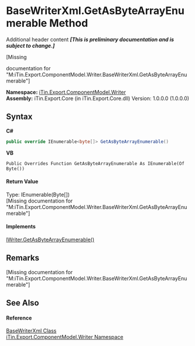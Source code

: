 # BaseWriterXml.GetAsByteArrayEnumerable Method 
Additional header content _**\[This is preliminary documentation and is subject to change.\]**_

\[Missing <summary> documentation for "M:iTin.Export.ComponentModel.Writer.BaseWriterXml.GetAsByteArrayEnumerable"\]

**Namespace:**&nbsp;<a href="37973b78-6b66-1218-9d7d-14680ab2aeda">iTin.Export.ComponentModel.Writer</a><br />**Assembly:**&nbsp;iTin.Export.Core (in iTin.Export.Core.dll) Version: 1.0.0.0 (1.0.0.0)

## Syntax

**C#**<br />
``` C#
public override IEnumerable<byte[]> GetAsByteArrayEnumerable()
```

**VB**<br />
``` VB
Public Overrides Function GetAsByteArrayEnumerable As IEnumerable(Of Byte())
```


#### Return Value
Type: IEnumerable(Byte[])<br />\[Missing <returns> documentation for "M:iTin.Export.ComponentModel.Writer.BaseWriterXml.GetAsByteArrayEnumerable"\]

#### Implements
<a href="05db6e83-7a49-521c-07c6-e2f119046a8d">IWriter.GetAsByteArrayEnumerable()</a><br />

## Remarks
\[Missing <remarks> documentation for "M:iTin.Export.ComponentModel.Writer.BaseWriterXml.GetAsByteArrayEnumerable"\]

## See Also


#### Reference
<a href="d550616a-d900-c3de-e2c8-928fba6d9590">BaseWriterXml Class</a><br /><a href="37973b78-6b66-1218-9d7d-14680ab2aeda">iTin.Export.ComponentModel.Writer Namespace</a><br />